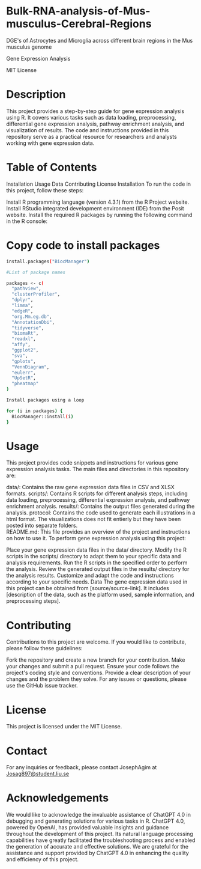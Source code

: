 # Bulk-RNA-analysis-of-Mus-musculus-Cerebral-Regions
DGE's of Astrocytes and Microglia across different brain regions in the Mus musculus genome 

Gene Expression Analysis

MIT License

# Description
This project provides a step-by-step guide for gene expression analysis using R. It covers various tasks such as data loading, preprocessing, differential gene expression analysis, pathway enrichment analysis,
and visualization of results. The code and instructions provided in this repository serve as a practical resource for researchers and analysts working with gene expression data.

# Table of Contents
Installation
Usage
Data
Contributing
License
Installation
To run the code in this project, follow these steps:

Install R programming language (version 4.3.1) from the R Project website.
Install RStudio integrated development environment (IDE) from the Posit website.
Install the required R packages by running the following command in the R console:

# Copy code to install packages
```bash
install.packages("BiocManager")

#List of package names

packages <- c(
  "pathview",
  "clusterProfiler",
  "dplyr",
  "limma",
  "edgeR",
  "org.Mm.eg.db",
  "AnnotationDbi",
  "tidyverse",
  "biomaRt",
  "readxl",
  "affy",
  "ggplot2",
  "sva",
  "gplots",
  "VennDiagram",
  "eulerr",
  "UpSetR",
  "pheatmap"
)

Install packages using a loop

for (i in packages) {
  BiocManager::install(i)
}
```
# Usage
This project provides code snippets and instructions for various gene expression analysis tasks. The main files and directories in this repository are:

data/: Contains the raw gene expression data files in CSV and XLSX formats.
scripts/: Contains R scripts for different analysis steps, including data loading, preprocessing, differential expression analysis, and pathway enrichment analysis.
results/: Contains the output files generated during the analysis.
protocol: Contains the code used to generate each illustrations in a html format. The visualizations does not fit entierly but they have been posted into separate folders.  
README.md: This file provides an overview of the project and instructions on how to use it.
To perform gene expression analysis using this project:

Place your gene expression data files in the data/ directory.
Modify the R scripts in the scripts/ directory to adapt them to your specific data and analysis requirements.
Run the R scripts in the specified order to perform the analysis.
Review the generated output files in the results/ directory for the analysis results.
Customize and adapt the code and instructions according to your specific needs.
Data
The gene expression data used in this project can be obtained from [source/source-link]. It includes [description of the data, such as the platform used, sample information, and preprocessing steps].

# Contributing
Contributions to this project are welcome. If you would like to contribute, please follow these guidelines:

Fork the repository and create a new branch for your contribution.
Make your changes and submit a pull request.
Ensure your code follows the project's coding style and conventions.
Provide a clear description of your changes and the problem they solve.
For any issues or questions, please use the GitHub issue tracker.

# License
This project is licensed under the MIT License.

# Contact
For any inquiries or feedback, please contact JosephAgim at Josag897@student.liu.se

# Acknowledgements
We would like to acknowledge the invaluable assistance of ChatGPT 4.0 in debugging and generating solutions for various tasks in R. 
ChatGPT 4.0, powered by OpenAI, has provided valuable insights and guidance throughout the development of this project. 
Its natural language processing capabilities have greatly facilitated the troubleshooting process and enabled the generation of accurate and effective solutions.
We are grateful for the assistance and support provided by ChatGPT 4.0 in enhancing the quality and efficiency of this project.
